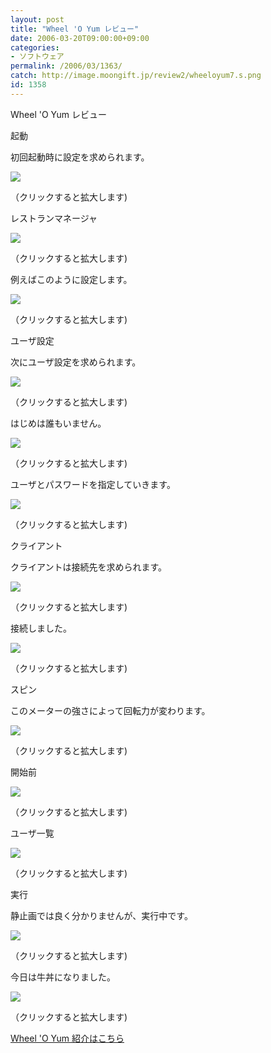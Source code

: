 ```yaml
---
layout: post
title: "Wheel 'O Yum レビュー"
date: 2006-03-20T09:00:00+09:00
categories:
- ソフトウェア
permalink: /2006/03/1363/
catch: http://image.moongift.jp/review2/wheeloyum7.s.png
id: 1358
---
```

Wheel 'O Yum レビュー  
<!--more-->

起動

  

初回起動時に設定を求められます。

  

[![](http://image.moongift.jp/review2/wheeloyum1.s.png)](http://image.moongift.jp/review2/wheeloyum1.png)  
  
（クリックすると拡大します)

  

レストランマネージャ

  

[![](http://image.moongift.jp/review2/wheeloyum2.s.png)](http://image.moongift.jp/review2/wheeloyum2.png)  
  
（クリックすると拡大します)

  

例えばこのように設定します。

  

[![](http://image.moongift.jp/review2/wheeloyum3.s.png)](http://image.moongift.jp/review2/wheeloyum3.png)  
  
（クリックすると拡大します)

  

ユーザ設定

  

次にユーザ設定を求められます。

  

[![](http://image.moongift.jp/review2/wheeloyum4.s.png)](http://image.moongift.jp/review2/wheeloyum4.png)  
  
（クリックすると拡大します)

  

はじめは誰もいません。

  

[![](http://image.moongift.jp/review2/wheeloyum5.s.png)](http://image.moongift.jp/review2/wheeloyum5.png)  
  
（クリックすると拡大します)

  

ユーザとパスワードを指定していきます。

  

[![](http://image.moongift.jp/review2/wheeloyum6.s.png)](http://image.moongift.jp/review2/wheeloyum6.png)  
  
（クリックすると拡大します)

  

クライアント

  

クライアントは接続先を求められます。

  

[![](http://image.moongift.jp/review2/wheeloyum7.s.png)](http://image.moongift.jp/review2/wheeloyum7.png)  
  
（クリックすると拡大します)

  

接続しました。

  

[![](http://image.moongift.jp/review2/wheeloyum8.s.png)](http://image.moongift.jp/review2/wheeloyum8.png)  
  
（クリックすると拡大します)

  

スピン

  

このメーターの強さによって回転力が変わります。

  

[![](http://image.moongift.jp/review2/wheeloyum9.s.png)](http://image.moongift.jp/review2/wheeloyum9.png)  
  
（クリックすると拡大します)

  

開始前

  

[![](http://image.moongift.jp/review2/wheeloyum11.s.png)](http://image.moongift.jp/review2/wheeloyum11.png)  
  
（クリックすると拡大します)

  

ユーザ一覧

  

[![](http://image.moongift.jp/review2/wheeloyum12.s.png)](http://image.moongift.jp/review2/wheeloyum12.png)  
  
（クリックすると拡大します)

  

実行

  

静止画では良く分かりませんが、実行中です。

  

[![](http://image.moongift.jp/review2/wheeloyum13.s.png)](http://image.moongift.jp/review2/wheeloyum13.png)  
  
（クリックすると拡大します)

  

今日は牛丼になりました。

  

[![](http://image.moongift.jp/review2/wheeloyum14.s.png)](http://image.moongift.jp/review2/wheeloyum14.png)  
  
（クリックすると拡大します)

  

[Wheel 'O Yum 紹介はこちら](http://fw.moongift.jp/intro/i-1352.html)

